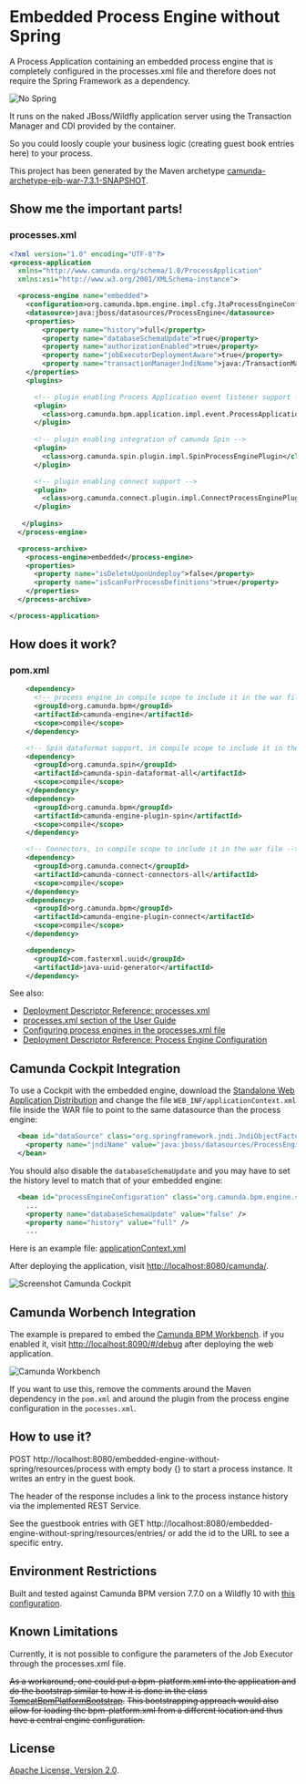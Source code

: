 # Embedded Process Engine without Spring
A Process Application containing an embedded process engine that is completely configured in the processes.xml file and therefore does not require the Spring Framework as a dependency.

![No Spring](Spring_Logo-striked-through.png)

It runs on the naked JBoss/Wildfly application server using the Transaction Manager and CDI provided by the container.

So you could loosly couple your business logic (creating guest book entries here) to your process.

This project has been generated by the Maven archetype
[camunda-archetype-ejb-war-7.3.1-SNAPSHOT](http://docs.camunda.org/latest/guides/user-guide/#process-applications-maven-project-templates-archetypes).

## Show me the important parts!

### processes.xml
```xml
<?xml version="1.0" encoding="UTF-8"?>
<process-application
  xmlns="http://www.camunda.org/schema/1.0/ProcessApplication"
  xmlns:xsi="http://www.w3.org/2001/XMLSchema-instance">

  <process-engine name="embedded">
    <configuration>org.camunda.bpm.engine.impl.cfg.JtaProcessEngineConfiguration</configuration>
    <datasource>java:jboss/datasources/ProcessEngine</datasource>
    <properties>
        <property name="history">full</property>
        <property name="databaseSchemaUpdate">true</property>
        <property name="authorizationEnabled">true</property>
        <property name="jobExecutorDeploymentAware">true</property>
        <property name="transactionManagerJndiName">java:/TransactionManager</property>
    </properties>
    <plugins>

      <!-- plugin enabling Process Application event listener support -->
      <plugin>
        <class>org.camunda.bpm.application.impl.event.ProcessApplicationEventListenerPlugin</class>
      </plugin>
      
      <!-- plugin enabling integration of camunda Spin -->
      <plugin>
        <class>org.camunda.spin.plugin.impl.SpinProcessEnginePlugin</class>
      </plugin>

      <!-- plugin enabling connect support -->
      <plugin>
        <class>org.camunda.connect.plugin.impl.ConnectProcessEnginePlugin</class>
      </plugin>
      
   </plugins>
  </process-engine>

  <process-archive>
    <process-engine>embedded</process-engine>
    <properties>
      <property name="isDeleteUponUndeploy">false</property>
      <property name="isScanForProcessDefinitions">true</property>
    </properties>
  </process-archive>

</process-application>

```

## How does it work?

### pom.xml
```xml
    <dependency>
      <!-- process engine in compile scope to include it in the war file -->
      <groupId>org.camunda.bpm</groupId>
      <artifactId>camunda-engine</artifactId>
      <scope>compile</scope>
    </dependency>

    <!-- Spin dataformat support, in compile scope to include it in the war file -->
    <dependency>
      <groupId>org.camunda.spin</groupId>
      <artifactId>camunda-spin-dataformat-all</artifactId>
      <scope>compile</scope>
    </dependency>
    <dependency>
      <groupId>org.camunda.bpm</groupId>
      <artifactId>camunda-engine-plugin-spin</artifactId>
      <scope>compile</scope>
    </dependency>

    <!-- Connectors, in compile scope to include it in the war file -->
    <dependency>
      <groupId>org.camunda.connect</groupId>
      <artifactId>camunda-connect-connectors-all</artifactId>
      <scope>compile</scope>
    </dependency>
    <dependency>
      <groupId>org.camunda.bpm</groupId>
      <artifactId>camunda-engine-plugin-connect</artifactId>
      <scope>compile</scope>
    </dependency>

    <dependency>
      <groupId>com.fasterxml.uuid</groupId>
      <artifactId>java-uuid-generator</artifactId>
    </dependency>
```

See also:

 * [Deployment Descriptor Reference: processes.xml](https://docs.camunda.org/manual/7.7/reference/deployment-descriptors/descriptors/processes-xml/)
 * [processes.xml section of the User Guide](https://docs.camunda.org/manual/7.7/user-guide/process-applications/the-processes-xml-deployment-descriptor/)
 * [Configuring process engines in the processes.xml file](https://docs.camunda.org/manual/7.7/user-guide/process-applications/the-processes-xml-deployment-descriptor/#configure-process-engines-in-the-processes-xml-file)
 * [Deployment Descriptor Reference: Process Engine Configuration](https://docs.camunda.org/manual/7.7/reference/deployment-descriptors/tags/process-engine/)

## Camunda Cockpit Integration

To use a Cockpit with the embedded engine, download the
[Standalone Web Application Distribution](http://docs.camunda.org/7.3/guides/user-guide/#introduction-download-standalone-web-application-distribution)
and change the file `WEB_INF/applicationContext.xml` file inside the WAR file to point to the same datasource than the process engine:

```xml
  <bean id="dataSource" class="org.springframework.jndi.JndiObjectFactoryBean">
    <property name="jndiName" value="java:jboss/datasources/ProcessEngine"/>
  </bean>
```

You should also disable the `databaseSchemaUpdate` and you may have to set the history level to match that of your embedded engine:

```xml
  <bean id="processEngineConfiguration" class="org.camunda.bpm.engine.spring.SpringProcessEngineConfiguration">
    ...
    <property name="databaseSchemaUpdate" value="false" />
    <property name="history" value="full" />
    ...
```

Here is an example file: [applicationContext.xml](applicationContext.xml)

After deploying the application, visit [http://localhost:8080/camunda/](http://localhost:8080/camunda/).

![Screenshot Camunda Cockpit](screenshot-camunda-cockpit.png)

## Camunda Worbench Integration

The example is prepared to embed the [Camunda BPM Workbench](https://github.com/camunda/camunda-bpm-workbench). if you enabled it,  visit [http://localhost:8090/#/debug](http://localhost:8090/#/debug) after deploying the web application.

![Camunda Workbench](screenshot-camunda-bpm-workbench.png)

If you want to use this, remove the comments around the Maven dependency in the `pom.xml` and around the plugin from the process engine configuration in the `pocesses.xml`.

## How to use it?
POST http://localhost:8080/embedded-engine-without-spring/resources/process with empty body {} to start a process instance. It writes an entry in the guest book.

The header of the response includes a link to the process instance history via the implemented REST Service.

See the guestbook entries with GET http://localhost:8080/embedded-engine-without-spring/resources/entries/ or add the id to the URL to see a specific entry.

## Environment Restrictions
Built and tested against Camunda BPM version 7.7.0 on a Wildfly 10 with [this configuration](standalone.xml).

## Known Limitations
Currently, it is not possible to configure the parameters of the Job Executor through the processes.xml file.

~~As a workaround, one could put a bpm-platform.xml into the application and do the bootstrap similar to how it is done in the class [TomcatBpmPlatformBootstrap](https://github.com/falko/camunda-bpm-platform/blob/master/engine/src/main/java/org/camunda/bpm/container/impl/tomcat/TomcatBpmPlatformBootstrap.java).~~
~~This bootstrapping approach would also allow for loading the bpm-platform.xml from a different location and thus have a central engine configuration.~~

## License
[Apache License, Version 2.0](http://www.apache.org/licenses/LICENSE-2.0).
